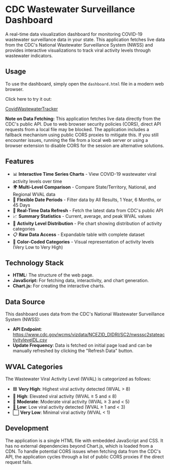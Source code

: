 # CDC Wastewater Surveillance Dashboard

A real-time data visualization dashboard for monitoring COVID-19 wastewater surveillance data in your state. This application fetches live data from the CDC's National Wastewater Surveillance System (NWSS) and provides interactive visualizations to track viral activity levels through wastewater indicators.

## Usage

To use the dashboard, simply open the `dashboard.html` file in a modern web browser.

Click here to try it out:

[CovidWastewaterTracker](https://jlowder.github.io/CovidWastewaterTracker/dashboard.html>)

**Note on Data Fetching:** This application fetches live data directly from the CDC's public API. Due to web browser security policies (CORS), direct API requests from a local file may be blocked. The application includes a fallback mechanism using public CORS proxies to mitigate this. If you still encounter issues, running the file from a local web server or using a browser extension to disable CORS for the session are alternative solutions.

## Features

- 📊 **Interactive Time Series Charts** - View COVID-19 wastewater viral activity levels over time
- 🌍 **Multi-Level Comparison** - Compare State/Territory, National, and Regional WVAL data
- 📅 **Flexible Date Periods** - Filter data by All Results, 1 Year, 6 Months, or 45 Days
- 🔄 **Real-Time Data Refresh** - Fetch the latest data from CDC's public API
- 📈 **Summary Statistics** - Current, average, and peak WVAL values
- 🥧 **Activity Level Distribution** - Pie chart showing distribution of activity categories
- 📋 **Raw Data Access** - Expandable table with complete dataset
- 🎨 **Color-Coded Categories** - Visual representation of activity levels (Very Low to Very High)

## Technology Stack

- **HTML:** The structure of the web page.
- **JavaScript:** For fetching data, interactivity, and chart generation.
- **Chart.js:** For creating the interactive charts.

## Data Source

This dashboard uses data from the CDC's National Wastewater Surveillance System (NWSS):
- **API Endpoint**: https://www.cdc.gov/wcms/vizdata/NCEZID_DIDRI/SC2/nwsssc2stateactivitylevelDL.csv
- **Update Frequency**: Data is fetched on initial page load and can be manually refreshed by clicking the "Refresh Data" button.

## WVAL Categories

The Wastewater Viral Activity Level (WVAL) is categorized as follows:

- 🟦 **Very High**: Highest viral activity detected (WVAL > 8)
- 🔷 **High**: Elevated viral activity (WVAL ≥ 5 and ≤ 8)
- 🔹 **Moderate**: Moderate viral activity (WVAL ≥ 3 and < 5)
- 🔸 **Low**: Low viral activity detected (WVAL ≥ 1 and < 3)
- ⬜ **Very Low**: Minimal viral activity (WVAL < 1)

## Development

The application is a single HTML file with embedded JavaScript and CSS. It has no external dependencies beyond Chart.js, which is loaded from a CDN. To handle potential CORS issues when fetching data from the CDC's API, the application cycles through a list of public CORS proxies if the direct request fails.
